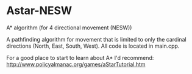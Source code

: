 # Astar-NESW
A* algorithm (for 4 directional movement (NESW))

A pathfinding algorithm for movement that is limited to only the cardinal directions (North, East, South, West).
All code is located in main.cpp.

For a good place to start to learn about A* I'd recommend: http://www.policyalmanac.org/games/aStarTutorial.htm
